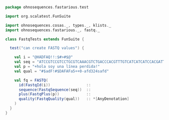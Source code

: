 
```scala
package ohnosequences.fastarious.test

import org.scalatest.FunSuite

import ohnosequences.cosas._, types._, klists._
import ohnosequences.fastarious._, fastq._

class FastqTests extends FunSuite {

  test("can create FASTQ values") {

    val i = "@HADFAQ!!:$#>#$@"
    val seq = "ATCCGTCCGTCCTGCGTCAAACGTCTGACCCACGTTTGTCATCATCATCCACGATTTCACAACAGTGTCAACTGAACACACCCCCCCCCCCCCCCCCCCCCCCCCCCCCCCCCCCCCCCCCCCTACATATAATATATATATACCCGACCCCCTTCTACACTCCCCCCCCCCCACATGGTCATACAACT"
    val p = "+hola soy una línea perdida!"
    val qual = "#$adF!#$DAFAFa5++0-afd324safd"

    val fq = FASTQ(
      id(FastqId(i))                ::
      sequence(FastqSequence(seq))  ::
      plus(FastqPlus(p))            ::
      quality(FastqQuality(qual))   :: *[AnyDenotation]
    )
  }
}

```




[test/scala/FastqTests.scala]: FastqTests.scala.md
[test/scala/FastaTests.scala]: FastaTests.scala.md
[main/scala/fasta.scala]: ../../main/scala/fasta.scala.md
[main/scala/fastq.scala]: ../../main/scala/fastq.scala.md
[main/scala/utils.scala]: ../../main/scala/utils.scala.md